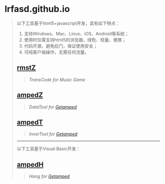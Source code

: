 # lrfasd.github.io
>以下工具基于html5+javascript开发，具有如下特点：
>1. 支持Windows、Mac、Linux、iOS、Android等系统；
>2. 使用时仅需支持html5的浏览器，绿色、轻量、便携；
>3. 代码开源，避免后门，保证使用安全；
>4. 可纯客户端操作，无需任何流量。
>
>## [rmstZ](https://lrfasd.github.io/rmstZ/)
>>*TransCode for Music Game*
>>
>
>## [ampedZ](https://lrfasd.github.io/ampedZ/)
>>*DataTool for [Getamped](http://bfo.sdo.com/)*
>>
>
>## [ampedT](https://lrfasd.github.io/ampedT/)
>>*InnerTool for [Getamped](http://bfo.sdo.com/)*
>>
>---
>
>以下工具基于Visual Basic开发：
>
>## [ampedH](https://lrfasd.github.io/ampedH/)
>>*Hang for [Getamped](http://bfo.sdo.com/)*
>>
